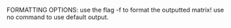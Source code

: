 FORMATTING OPTIONS:
use the flag -f to format the outputted matrix!
use no command to use default output.
